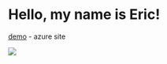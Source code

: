 # Hello, my name is Eric!

[demo](https://game0110092024-cwaub7bnayh4fugm.canadacentral-01.azurewebsites.net/) - azure site

![](https://komarev.com/ghpvc/?username=ericung)
